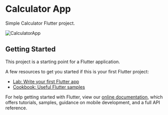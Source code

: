 # Calculator App

Simple Calculator Flutter project.

![CalculatorApp](https://user-images.githubusercontent.com/81793482/117304180-15923780-ae9b-11eb-9cc2-ad700c8f7fc0.png)

## Getting Started

This project is a starting point for a Flutter application.

A few resources to get you started if this is your first Flutter project:

- [Lab: Write your first Flutter app](https://flutter.dev/docs/get-started/codelab)
- [Cookbook: Useful Flutter samples](https://flutter.dev/docs/cookbook)

For help getting started with Flutter, view our
[online documentation](https://flutter.dev/docs), which offers tutorials,
samples, guidance on mobile development, and a full API reference.
